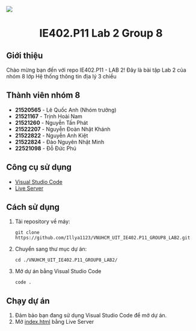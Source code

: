 <p align="center">
  <img src="https://www.uit.edu.vn/sites/vi/files/banner_uit.png" style="display: block; margin: 0 auto">
</p>

<h1 align="center"><b>IE402.P11 Lab 2 Group 8</b> </h1>

## Giới thiệu

Chào mừng bạn đến với repo IE402.P11 - LAB 2! Đây là bài tập Lab 2 của nhóm 8 lớp Hệ thống thông tin địa lý 3 chiều

## Thành viên nhóm 8

- **21520565** - Lê Quốc Anh (Nhóm trưởng)
- **21521167** - Trịnh Hoài Nam
- **21521260** - Nguyễn Tấn Phát
- **21522207** - Nguyễn Đoàn Nhật Khánh
- **21522822** - Nguyễn Anh Kiệt
- **21522824** - Đào Nguyên Nhật Minh
- **22521098** - Đỗ Đức Phú

## Công cụ sử dụng

- [Visual Studio Code](https://code.visualstudio.com/Download)
- [Live Server](https://marketplace.visualstudio.com/items?itemName=ritwickdey.LiveServer)

## Cách sử dụng

1. Tải repository về máy:
   ```
   git clone https://github.com/Illya1123/VNUHCM_UIT_IE402.P11_GROUP8_LAB2.git
   ```
2. Chuyển sang thư mục dự án:
   ```
   cd ./VNUHCM_UIT_IE402.P11_GROUP8_LAB2/
   ```
3. Mở dự án bằng Visual Studio Code
   ```
   code .
   ```
## Chạy dự án

1. Đảm bảo bạn đang sử dụng Visual Studio Code để mở dự án.
2. Mở [index.html](./index.html) bằng Live Server
